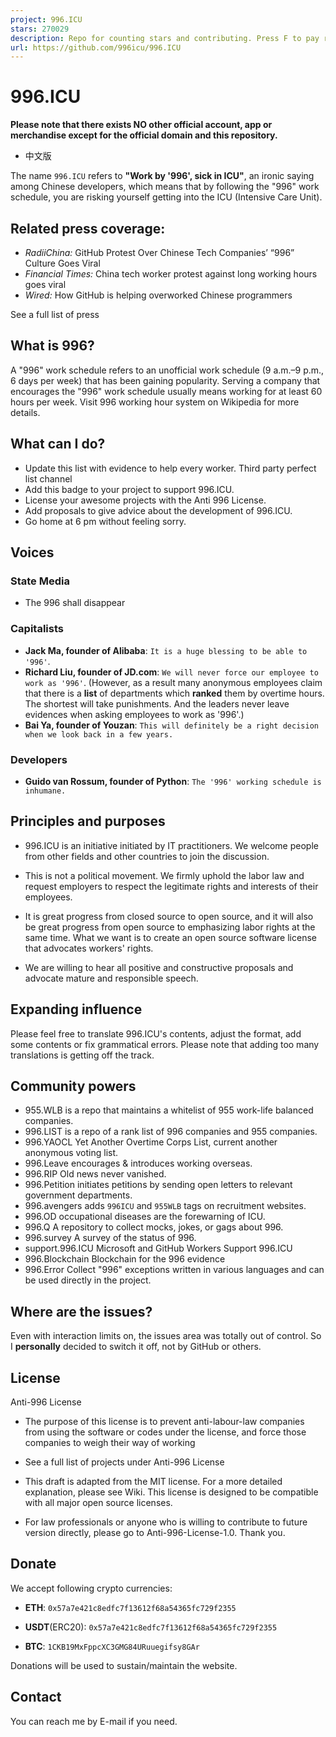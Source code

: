 ```yaml
---
project: 996.ICU
stars: 270029
description: Repo for counting stars and contributing. Press F to pay respect to glorious developers.
url: https://github.com/996icu/996.ICU
---
```


996.ICU
=======

**Please note that there exists NO other official account, app or merchandise except for the official domain and this repository.**

-   中文版

The name `996.ICU` refers to **"Work by '996', sick in ICU"**, an ironic saying among Chinese developers, which means that by following the "996" work schedule, you are risking yourself getting into the ICU (Intensive Care Unit).

Related press coverage:
-----------------------

-   _RadiiChina:_ GitHub Protest Over Chinese Tech Companies’ “996” Culture Goes Viral
-   _Financial Times:_ China tech worker protest against long working hours goes viral
-   _Wired:_ How GitHub is helping overworked Chinese programmers

See a full list of press

What is 996?
------------

A "996" work schedule refers to an unofficial work schedule (9 a.m.–9 p.m., 6 days per week) that has been gaining popularity. Serving a company that encourages the "996" work schedule usually means working for at least 60 hours per week. Visit 996 working hour system on Wikipedia for more details.

What can I do?
--------------

-   Update this list with evidence to help every worker. Third party perfect list channel
-   Add this badge to your project to support 996.ICU.
-   License your awesome projects with the Anti 996 License.
-   Add proposals to give advice about the development of 996.ICU.
-   Go home at 6 pm without feeling sorry.

Voices
------

### State Media

-   The 996 shall disappear

### Capitalists

-   **Jack Ma, founder of Alibaba**: `It is a huge blessing to be able to '996'`.
-   **Richard Liu, founder of JD.com**: `We will never force our employee to work as '996'`. (However, as a result many anonymous employees claim that there is a **list** of departments which **ranked** them by overtime hours. The shortest will take punishments. And the leaders never leave evidences when asking employees to work as '996'.)
-   **Bai Ya, founder of Youzan**: `This will definitely be a right decision when we look back in a few years.`

### Developers

-   **Guido van Rossum, founder of Python**: `The '996' working schedule is inhumane.`

Principles and purposes
-----------------------

-   996.ICU is an initiative initiated by IT practitioners. We welcome people from other fields and other countries to join the discussion.
    
-   This is not a political movement. We firmly uphold the labor law and request employers to respect the legitimate rights and interests of their employees.
    
-   It is great progress from closed source to open source, and it will also be great progress from open source to emphasizing labor rights at the same time. What we want is to create an open source software license that advocates workers' rights.
    
-   We are willing to hear all positive and constructive proposals and advocate mature and responsible speech.
    

Expanding influence
-------------------

Please feel free to translate 996.ICU's contents, adjust the format, add some contents or fix grammatical errors. Please note that adding too many translations is getting off the track.

Community powers
----------------

-   955.WLB is a repo that maintains a whitelist of 955 work-life balanced companies.
-   996.LIST is a repo of a rank list of 996 companies and 955 companies.
-   996.YAOCL Yet Another Overtime Corps List, current another anonymous voting list.
-   996.Leave encourages & introduces working overseas.
-   996.RIP Old news never vanished.
-   996.Petition initiates petitions by sending open letters to relevant government departments.
-   996.avengers adds `996ICU` and `955WLB` tags on recruitment websites.
-   996.OD occupational diseases are the forewarning of ICU.
-   996.Q A repository to collect mocks, jokes, or gags about 996.
-   996.survey A survey of the status of 996.
-   support.996.ICU Microsoft and GitHub Workers Support 996.ICU
-   996.Blockchain Blockchain for the 996 evidence
-   996.Error Collect "996" exceptions written in various languages and can be used directly in the project.

Where are the issues?
---------------------

Even with interaction limits on, the issues area was totally out of control. So I **personally** decided to switch it off, not by GitHub or others.

License
-------

Anti-996 License

-   The purpose of this license is to prevent anti-labour-law companies from using the software or codes under the license, and force those companies to weigh their way of working
    
-   See a full list of projects under Anti-996 License
    
-   This draft is adapted from the MIT license. For a more detailed explanation, please see Wiki. This license is designed to be compatible with all major open source licenses.
    
-   For law professionals or anyone who is willing to contribute to future version directly, please go to Anti-996-License-1.0. Thank you.
    

Donate
------

We accept following crypto currencies:

-   **ETH**: `0x57a7e421c8edfc7f13612f68a54365fc729f2355`
    
-   **USDT**(ERC20): `0x57a7e421c8edfc7f13612f68a54365fc729f2355`
    
-   **BTC**: `1CKB19MxFppcXC3GMG84URuuegifsy8GAr`
    

Donations will be used to sustain/maintain the website.

Contact
-------

You can reach me by E-mail if you need.
